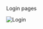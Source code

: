 <p>Login pages</P>

![Login ](https://user-images.githubusercontent.com/92090571/165885766-9195cb57-b3c9-40e4-be18-ba9a20edc887.png)

